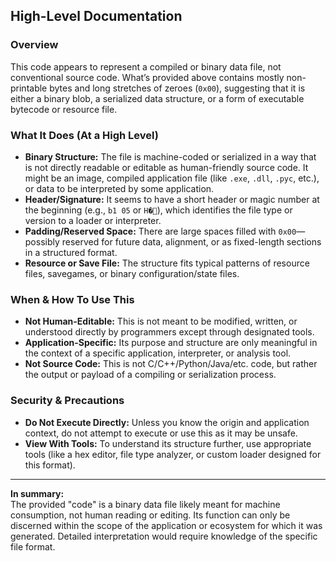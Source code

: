 ## High-Level Documentation

### Overview

This code appears to represent a compiled or binary data file, not conventional source code. What’s provided above contains mostly non-printable bytes and long stretches of zeroes (`0x00`), suggesting that it is either a binary blob, a serialized data structure, or a form of executable bytecode or resource file.

### What It Does (At a High Level)

- **Binary Structure:** The file is machine-coded or serialized in a way that is not directly readable or editable as human-friendly source code. It might be an image, compiled application file (like `.exe`, `.dll`, `.pyc`, etc.), or data to be interpreted by some application.
- **Header/Signature:** It seems to have a short header or magic number at the beginning (e.g., `b1 05` or `H �`), which identifies the file type or version to a loader or interpreter.
- **Padding/Reserved Space:** There are large spaces filled with `0x00`—possibly reserved for future data, alignment, or as fixed-length sections in a structured format.
- **Resource or Save File:** The structure fits typical patterns of resource files, savegames, or binary configuration/state files.

### When & How To Use This

- **Not Human-Editable:** This is not meant to be modified, written, or understood directly by programmers except through designated tools.
- **Application-Specific:** Its purpose and structure are only meaningful in the context of a specific application, interpreter, or analysis tool.
- **Not Source Code:** This is not C/C++/Python/Java/etc. code, but rather the output or payload of a compiling or serialization process.

### Security & Precautions

- **Do Not Execute Directly:** Unless you know the origin and application context, do not attempt to execute or use this as it may be unsafe.
- **View With Tools:** To understand its structure further, use appropriate tools (like a hex editor, file type analyzer, or custom loader designed for this format).

---

**In summary:**  
The provided "code" is a binary data file likely meant for machine consumption, not human reading or editing. Its function can only be discerned within the scope of the application or ecosystem for which it was generated. Detailed interpretation would require knowledge of the specific file format.